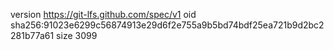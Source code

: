 version https://git-lfs.github.com/spec/v1
oid sha256:91023e6299c56874913e29d6f2e755a9b5bd74bdf25ea721b9d2bc2281b77a61
size 3099
